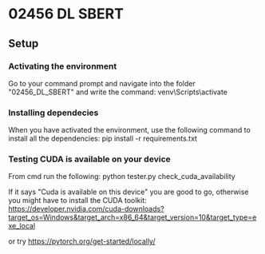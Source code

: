 # 02456 DL SBERT


## Setup
### Activating the environment
Go to your command prompt and navigate into the folder "02456_DL_SBERT" and write the command: venv\Scripts\activate 

### Installing dependecies
When you have activated the environment, use the following command to install all the dependencies: pip install -r requirements.txt

### Testing CUDA is available on your device
From cmd run the following: python tester.py check_cuda_availability

If it says "Cuda is available on this device" you are good to go, otherwise you might have to install the CUDA toolkit: https://developer.nvidia.com/cuda-downloads?target_os=Windows&target_arch=x86_64&target_version=10&target_type=exe_local 

or try https://pytorch.org/get-started/locally/